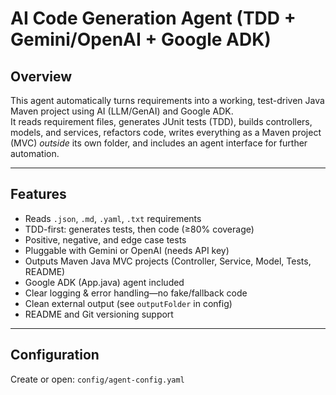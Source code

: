 # AI Code Generation Agent (TDD + Gemini/OpenAI + Google ADK)

## Overview

This agent automatically turns requirements into a working, test-driven Java Maven project using AI (LLM/GenAI) and Google ADK.  
It reads requirement files, generates JUnit tests (TDD), builds controllers, models, and services, refactors code, writes everything as a Maven project (MVC) *outside* its own folder, and includes an agent interface for further automation.

---

## Features

- Reads `.json`, `.md`, `.yaml`, `.txt` requirements
- TDD-first: generates tests, then code (≥80% coverage)
- Positive, negative, and edge case tests
- Pluggable with Gemini or OpenAI (needs API key)
- Outputs Maven Java MVC projects (Controller, Service, Model, Tests, README)
- Google ADK (App.java) agent included
- Clear logging & error handling—no fake/fallback code
- Clean external output (see `outputFolder` in config)
- README and Git versioning support

---

## Configuration

Create or open: `config/agent-config.yaml`

